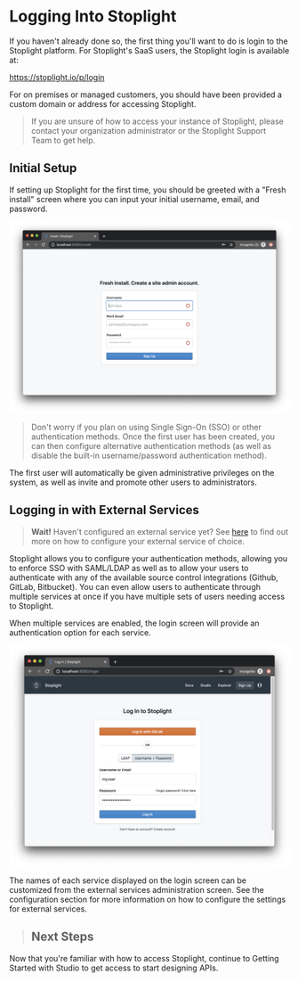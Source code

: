 # Logging Into Stoplight

If you haven't already done so, the first thing you'll want to do is login to the Stoplight platform. For Stoplight's SaaS users, the Stoplight login is available at:

https://stoplight.io/p/login

For on premises or managed customers, you should have been provided a custom domain or address for accessing Stoplight.

> If you are unsure of how to access your instance of Stoplight, please contact your organization administrator or the Stoplight Support Team to get help.

## Initial Setup
If setting up Stoplight for the first time, you should be greeted with a "Fresh install" screen where you can input your initial username, email, and password.

![Stoplight Login Page](../../assets/images/StoplightFreshInstall.png)

> Don't worry if you plan on using Single Sign-On (SSO) or other authentication methods. Once the first user has been created, you can then configure alternative authentication methods (as well as disable the built-in username/password authentication method).

The first user will automatically be given administrative privileges on the system, as well as invite and promote other users to administrators.

## Logging in with External Services
<!--theme: warning-->
> **Wait!** Haven't configured an external service yet? See [here](https://support.stoplight.io/hc/en-us/sections/360006662551) to find out more on how to configure your external service of choice.

Stoplight allows you to configure your authentication methods, allowing you to enforce SSO with SAML/LDAP as well as to allow your users to authenticate with any of the available source control integrations (Github, GitLab, Bitbucket). You can even allow users to authenticate through multiple services at once if you have multiple sets of users needing access to Stoplight.

When multiple services are enabled, the login screen will provide an authentication option for each service.

![here](../../assets/images/StoplightLogin.png)

The names of each service displayed on the login screen can be customized from the external services administration screen. See the configuration section for more information on how to configure the settings for external services.

<!--theme: success-->
> ## Next Steps
Now that you're familiar with how to access Stoplight, continue to Getting Started with Studio to get access to start designing APIs.
